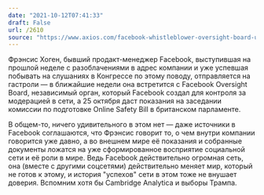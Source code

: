 ```yaml
---
date: "2021-10-12T07:41:33"
draft: False
url: /2610
source: "https://www.axios.com/facebook-whistleblower-oversight-board-uk-parliament-5bc9b7e9-0b66-4b63-a20c-ddce866c8777.html"
---
```


Фрэнсис Хоген, бывший продакт-менеджер Facebook, выступившая на прошлой неделе с разоблачениями в адрес компании и уже успевшая побывать на слушаниях в Конгрессе по этому поводу, отправляется на гастроли — в ближайшие недели она встретится с Facebook Oversight Board, независимый орган, который Facebook создал для контроля за модерацией в сети, а 25 октября даст показания на заседании комиссии по подготовке Online Safety Bill в британском парламенте. 

В общем-то, ничего удивительного в этом нет — даже источники в Facebook соглашаются, что Фрэнсис говорит то, о чем внутри компании говорится уже давно, а во внешнем мире её показания и собранные документы ложатся на уже сформированное восприятие социальной сети и её роли в мире. Ведь Facebook действительно огромная сеть, она (вместе с другими соцсетями) действительно меняет мир, который не готов к этому, и история "успехов" сети в этом тоже не внушает доверия. Вспомним хотя бы Cambridge Analytica и выборы Трампа.
